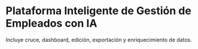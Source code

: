 # Plataforma Inteligente de Gestión de Empleados con IA

Incluye cruce, dashboard, edición, exportación y enriquecimiento de datos.